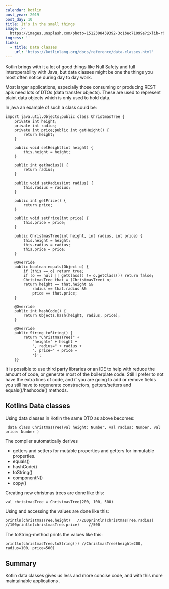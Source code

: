 ```yaml
---
calendar: kotlin
post_year: 2019
post_day: 10
title: It’s in the small things
image: >-
  https://images.unsplash.com/photo-1512308439392-3c1bec71099e?ixlib=rb-1.2.1&ixid=eyJhcHBfaWQiOjEyMDd9&auto=format&fit=crop&w=1650&q=80
ingress: ''
links:
  - title: Data classes
    url: 'https://kotlinlang.org/docs/reference/data-classes.html'
---
```

Kotlin brings with it a lot of good things like Null Safety and full interoperability with Java, but data classes might be one the things you most often notice during day to day work.

Most larger applications, especially those consuming or producing REST apis need lots of DTOs (data transfer objects). These are used to represent plaint data objects which is only used to hold data. 

In java an example of such a class could be:

```
import java.util.Objects;public class ChristmasTree {
    private int height;
    private int radius;
    private int price;public int getHeight() {
        return height;
    }

    public void setHeight(int height) {
        this.height = height;
    }

    public int getRadius() {
        return radius;
    }

    public void setRadius(int radius) {
        this.radius = radius;
    }

    public int getPrice() {
        return price;
    }

    public void setPrice(int price) {
        this.price = price;
    }

    public ChristmasTree(int height, int radius, int price) {
        this.height = height;
        this.radius = radius;
        this.price = price;
    }

    @Override
    public boolean equals(Object o) {
        if (this == o) return true;
        if (o == null || getClass() != o.getClass()) return false;
        ChristmasTree that = (ChristmasTree) o;
        return height == that.height &&
            radius == that.radius &&
            price == that.price;
    }

    @Override
    public int hashCode() {
        return Objects.hash(height, radius, price);
    }

    @Override
    public String toString() {
        return "ChristmasTree{" +
            "height=" + height +
            ", radius=" + radius +
            ", price=" + price +
            '}';
    }}
```

It is possible to use third party libraries or an IDE to help with reduce the amount of code, or generate most of the boilerplate code. Still I prefer to not have the extra lines of code, and if you are going to add or remove fields you still have to regenerate constructors, getters/setters and equals()/hashcode() methods.

## Kotlins Data classes

Using data classes in Kotlin the same DTO as above becomes:

```
 data class ChristmasTree(val height: Number, val radius: Number, val price: Number )
```

The compiler automatically derives 

* getters and setters for mutable properties and 
  getters for immutable properties. 
* equals()
* hashCode() 
* toString() 
* componentN() 
* copy() 

Creating new christmas trees are done like this:

```
val christmasTree = ChristmasTree(200, 100, 500)
```

Using and accessing the values are done like this:

```
println(christmasTree.height)   //200println(christmasTree.radius)   //100println(christmasTree.price)    //500
```

The toString-method prints the values like this:

```
println(christmasTree.toString()) //ChristmasTree(height=200, radius=100, price=500)
```

## Summary

Kotlin data classes gives us less and more concise code, and with this more maintainable applications .
